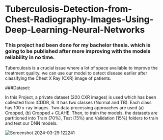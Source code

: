 # Tuberculosis-Detection-from-Chest-Radiography-Images-Using-Deep-Learning-Neural-Networks

### This project had been done for my bachelor thesis. which is going to be published after more improving with the models reliability in no time.

<p>Tuberculosis is a crucial issue where a lot of space available to improve the treatment quality. we can use our model to detect disease earlier after classifying the Chest X Ray (CXR) image of patients.</p>

###Dataset:
<p>In this Project, a private dataset (200 CXR images) is used which has been collected from ICDDR, B. It has two classes (Normal and TB). Each class has 100 x-ray images. Two data processing approaches are used (a) Cropped, (b) Cropped + CLAHE. Then, to train the models, the datasets are partitioned into Train (70%), Test (15%) and Validation (15%) folders to train and test our DNN models.</p>

![Screenshot 2024-03-29 122241](https://github.com/iaf12/Tuberculosis-Detection-from-Chest-Radiography-Images-Using-Deep-Learning-Neural-Networks/assets/72904612/eafd9283-1906-4639-8c7b-a0fd845cd150)

